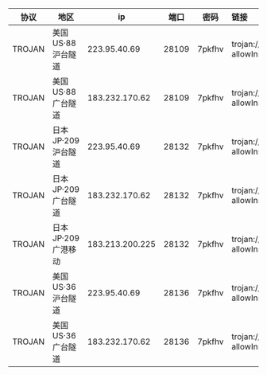 |协议|地区|ip|端口|密码|链接|
|---|---|---|---|---|:---|
|TROJAN|<span class="node-name">美国US·88</span> <span class="fs-p85 op-p80">沪台隧道</span>|223.95.40.69|28109|7pkfhv|trojan://7pkfhv@223.95.40.69:28109?allowInsecure=1&peer=ctldl.windowsupdate.com#IEPL+%C2%B7+%E7%BE%8E%E5%9B%BDUS+%C2%B7+88+%C2%B7+%E6%B2%AA%E5%8F%B0%E9%9A%A7%E9%81%93|
|TROJAN|<span class="node-name">美国US·88</span> <span class="fs-p85 op-p80">广台隧道</span>|183.232.170.62|28109|7pkfhv|trojan://7pkfhv@183.232.170.62:28109?allowInsecure=1&peer=ctldl.windowsupdate.com#IEPL+%C2%B7+%E7%BE%8E%E5%9B%BDUS+%C2%B7+88+%C2%B7+%E5%B9%BF%E5%8F%B0%E9%9A%A7%E9%81%93|
|TROJAN|<span class="node-name">日本JP·209</span> <span class="fs-p85 op-p80">沪台隧道</span>|223.95.40.69|28132|7pkfhv|trojan://7pkfhv@223.95.40.69:28132?allowInsecure=1&peer=download.windowsupdate.com#IEPL+%C2%B7+%E6%97%A5%E6%9C%ACJP+%C2%B7+209+%C2%B7+%E6%B2%AA%E5%8F%B0%E9%9A%A7%E9%81%93|
|TROJAN|<span class="node-name">日本JP·209</span> <span class="fs-p85 op-p80">广台隧道</span>|183.232.170.62|28132|7pkfhv|trojan://7pkfhv@183.232.170.62:28132?allowInsecure=1&peer=download.windowsupdate.com#IEPL+%C2%B7+%E6%97%A5%E6%9C%ACJP+%C2%B7+209+%C2%B7+%E5%B9%BF%E5%8F%B0%E9%9A%A7%E9%81%93|
|TROJAN|<span class="node-name">日本JP·209</span> <span class="fs-p85 op-p80">广港移动</span>|183.213.200.225|28132|7pkfhv|trojan://7pkfhv@183.213.200.225:28132?allowInsecure=1&peer=download.windowsupdate.com#IEPL+%C2%B7+%E6%97%A5%E6%9C%ACJP+%C2%B7+209+%C2%B7+%E5%B9%BF%E6%B8%AF%E7%A7%BB%E5%8A%A8|
|TROJAN|<span class="node-name">美国US·36</span> <span class="fs-p85 op-p80">沪台隧道</span>|223.95.40.69|28136|7pkfhv|trojan://7pkfhv@223.95.40.69:28136?allowInsecure=1&peer=download.windowsupdate.com#IEPL+%C2%B7+%E7%BE%8E%E5%9B%BDUS+%C2%B7+36+%C2%B7+%E6%B2%AA%E5%8F%B0%E9%9A%A7%E9%81%93|
|TROJAN|<span class="node-name">美国US·36</span> <span class="fs-p85 op-p80">广台隧道</span>|183.232.170.62|28136|7pkfhv|trojan://7pkfhv@183.232.170.62:28136?allowInsecure=1&peer=download.windowsupdate.com#IEPL+%C2%B7+%E7%BE%8E%E5%9B%BDUS+%C2%B7+36+%C2%B7+%E5%B9%BF%E5%8F%B0%E9%9A%A7%E9%81%93|
